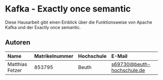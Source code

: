 # Kafka - Exactly once semantic
Diese Hausarbeit gibt einen Einblick über die Funktionsweise von Apache Kafka und der Exactly once semantic.

## Autoren

| Name          | Matrikelnummer | Hochschule | E-Mail                     |
|:--------------|:---------------|:-----------|:---------------------------|
|Matthias Fetzer| 853795         | Beuth      | s69730@beuth-hochschule.de |
